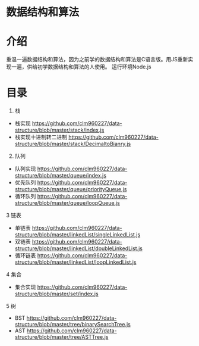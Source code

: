 # 数据结构和算法

# 介绍
重温一遍数据结构和算法，因为之前学的数据结构和算法是C语言版。用JS重新实现一遍，供给初学数据结构和算法的人使用。
运行环境Node.js

# 目录
1. 栈
* 栈实现 https://github.com/clm960227/data-structure/blob/master/stack/index.js
* 栈实现十进制转二进制 https://github.com/clm960227/data-structure/blob/master/stack/DecimaltoBianry.js

2. 队列
* 队列实现 https://github.com/clm960227/data-structure/blob/master/queue/index.js
* 优先队列 https://github.com/clm960227/data-structure/blob/master/queue/priorityQueue.js
* 循环队列 https://github.com/clm960227/data-structure/blob/master/queue/loopQueue.js

3 链表
* 单链表 https://github.com/clm960227/data-structure/blob/master/linkedList/singleLinkedList.js
* 双链表 https://github.com/clm960227/data-structure/blob/master/linkedList/doubleLinkedList.js
* 循环链表 https://github.com/clm960227/data-structure/blob/master/linkedList/loopLinkedList.js

4 集合
* 集合实现 https://github.com/clm960227/data-structure/blob/master/set/index.js

5 树
* BST https://github.com/clm960227/data-structure/blob/master/tree/binarySearchTree.js
* AST https://github.com/clm960227/data-structure/blob/master/tree/ASTTree.js
